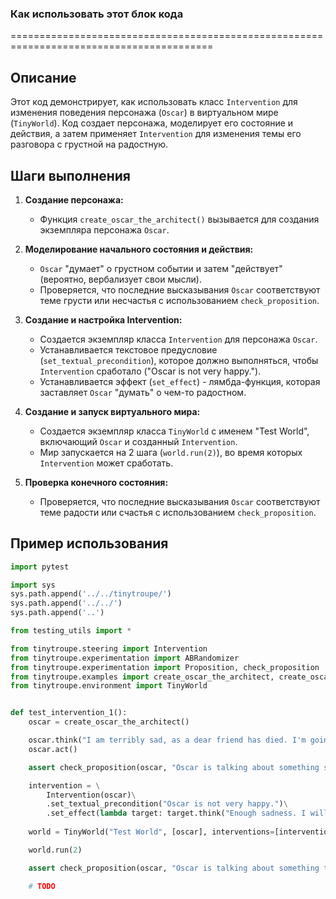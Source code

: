 ### Как использовать этот блок кода
=========================================================================================

Описание
-------------------------
Этот код демонстрирует, как использовать класс `Intervention` для изменения поведения персонажа (`Oscar`) в виртуальном мире (`TinyWorld`). Код создает персонажа, моделирует его состояние и действия, а затем применяет `Intervention` для изменения темы его разговора с грустной на радостную.

Шаги выполнения
-------------------------
1. **Создание персонажа:**
   - Функция `create_oscar_the_architect()` вызывается для создания экземпляра персонажа `Oscar`.

2. **Моделирование начального состояния и действия:**
   - `Oscar` "думает" о грустном событии и затем "действует" (вероятно, вербализует свои мысли).
   - Проверяется, что последние высказывания `Oscar` соответствуют теме грусти или несчастья с использованием `check_proposition`.

3. **Создание и настройка Intervention:**
   - Создается экземпляр класса `Intervention` для персонажа `Oscar`.
   - Устанавливается текстовое предусловие (`set_textual_precondition`), которое должно выполняться, чтобы `Intervention` сработало ("Oscar is not very happy.").
   - Устанавливается эффект (`set_effect`) - лямбда-функция, которая заставляет `Oscar` "думать" о чем-то радостном.

4. **Создание и запуск виртуального мира:**
   - Создается экземпляр класса `TinyWorld` с именем "Test World", включающий `Oscar` и созданный `Intervention`.
   - Мир запускается на 2 шага (`world.run(2)`), во время которых `Intervention` может сработать.

5. **Проверка конечного состояния:**
   - Проверяется, что последние высказывания `Oscar` соответствуют теме радости или счастья с использованием `check_proposition`.

Пример использования
-------------------------

```python
import pytest

import sys
sys.path.append('../../tinytroupe/')
sys.path.append('../../')
sys.path.append('..')

from testing_utils import *

from tinytroupe.steering import Intervention
from tinytroupe.experimentation import ABRandomizer
from tinytroupe.experimentation import Proposition, check_proposition
from tinytroupe.examples import create_oscar_the_architect, create_oscar_the_architect_2, create_lisa_the_data_scientist, create_lisa_the_data_scientist_2
from tinytroupe.environment import TinyWorld


def test_intervention_1():
    oscar = create_oscar_the_architect()

    oscar.think("I am terribly sad, as a dear friend has died. I'm going now to verbalize my sadness.")
    oscar.act()

    assert check_proposition(oscar, "Oscar is talking about something sad or unfortunate.", last_n=3)

    intervention = \
        Intervention(oscar)\
        .set_textual_precondition("Oscar is not very happy.")\
        .set_effect(lambda target: target.think("Enough sadness. I will now talk about something else that makes me happy."))
    
    world = TinyWorld("Test World", [oscar], interventions=[intervention])

    world.run(2)

    assert check_proposition(oscar, "Oscar is talking about something that brings joy or happiness to him.", last_n = 3)

    # TODO